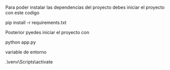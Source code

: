 Para poder instalar las dependencias del proyecto debes iniciar el proyecto con este codigo

pip install -r requirements.txt 

Posterior pyedes iniciar el proyecto con 

python app.py

variable de entorno 

 .\venv\Scripts\activate     